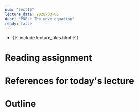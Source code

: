 ```yaml
---
num: "lect16"
lecture_date: 2020-03-05
desc: "PDEs: The wave equation"
ready: false
---
```


* {% include lecture_files.html %}

# Reading assignment


# References for today's lecture


# Outline

